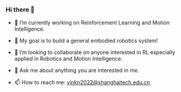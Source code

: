 ### Hi there 👋

<!--
**yinkangning0124/yinkangning0124** is a ✨ _special_ ✨ repository because its `README.md` (this file) appears on your GitHub profile.

Here are some ideas to get you started:
-->
- 🔭 I’m currently working on Reinforcement Learning and Motion Intelligence.

- 🌱 My goal is to build a general embodied robotics system!

- 👯 I’m looking to collaborate on anyone interested in RL especially applied in Robotics and Motion Intelligence.
<!--
- 🤔 I’m looking for help with ...
-->
- 💬 Ask me about anything you are interested in me.

- 📫 How to reach me: yinkn2022@shanghaitech.edu.cn


